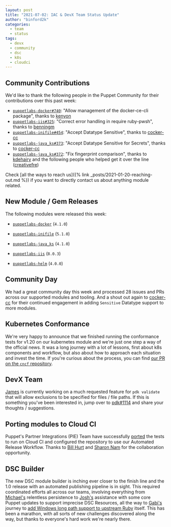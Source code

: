 ```yaml
---
layout: post
title: "2021-07-02: IAC & DevX Team Status Update"
author: "binford2k"
categories:
  - team
  - status
tags:
  - devx
  - community
  - dsc
  - k8s
  - cloudci
---
```


## Community Contributions

We'd like to thank the following people in the Puppet Community for their contributions over this past week:

- [`puppetlabs-docker#740`][puppetlabs-docker-pr-740]: "Allow management of the docker-ce-cli package", thanks to [kenyon][kenyon]
- [`puppetlabs-iis#325`][puppetlabs-iis-pr-325]: "Correct error handling in require ruby-pwsh", thanks to [benningm][benningm]
- [`puppetlabs-inifile#454`][puppetlabs-inifile-pr-454]: "Accept Datatype Sensitive", thanks to [cocker-cc][cocker-cc]
- [`puppetlabs-java_ks#373`][puppetlabs-java_ks-pr-373]: "Accept Datatype Sensitive for Secrets", thanks to [cocker-cc][cocker-cc]
- [`puppetlabs-java_ks#372`][puppetlabs-java_ks-pr-372]: "Fix fingerprint comparison", thanks to [kdehairy][kdehairy] and the following people who helped get it over the line ([creativefre][creativefre])

Check [all the ways to reach us]({% link _posts/2021-01-20-reaching-out.md %}) if you want to directly contact us about anything module related.

## New Module / Gem Releases

The following modules were released this week:

- [`puppetlabs-docker`][puppetlabs-docker] (`4.1.0`)
- [`puppetlabs-inifile`][puppetlabs-inifile] (`5.1.0`)
- [`puppetlabs-java_ks`][puppetlabs-java_ks] (`4.1.0`)
- [`puppetlabs-iis`][puppetlabs-iis] (`8.0.3`)
- [`puppetlabs-helm`][puppetlabs-helm] (`4.0.0`)

  [puppetlabs-docker]: https://github.com/puppetlabs/puppetlabs-docker
  [puppetlabs-inifile]: https://github.com/puppetlabs/puppetlabs-inifile
  [puppetlabs-java_ks]: https://github.com/puppetlabs/puppetlabs-java_ks
  [puppetlabs-iis]: https://github.com/puppetlabs/puppetlabs-iis
  [puppetlabs-helm]: https://github.com/puppetlabs/puppetlabs-helm
  [puppetlabs-docker-pr-740]: https://github.com/puppetlabs/puppetlabs-docker/pull/740
  [kenyon]: https://github.com/kenyon
  [puppetlabs-iis-pr-325]: https://github.com/puppetlabs/puppetlabs-iis/pull/325
  [benningm]: https://github.com/benningm
  [puppetlabs-inifile-pr-454]: https://github.com/puppetlabs/puppetlabs-inifile/pull/454
  [cocker-cc]: https://github.com/cocker-cc
  [puppetlabs-java_ks-pr-373]: https://github.com/puppetlabs/puppetlabs-java_ks/pull/373
  [puppetlabs-java_ks-pr-372]: https://github.com/puppetlabs/puppetlabs-java_ks/pull/372
  [kdehairy]: https://github.com/kdehairy
  [creativefre]: https://github.com/creativefre

## Community Day

We had a great community day this week and processed 28 issues and PRs across our supported modules and tooling.
And a shout out again to [cocker-cc][cocker-cc] for their continued engagement in adding `Sensitive` Datatype support to more modules.


## Kubernetes Conformance

We're very happy to announce that we finished running the conformance tests for v1.20 on our kubernetes module and we're just one step a way of the official news.
It was a long journey with a lot of lessons, first about k8s components and workflow, but also about how to approach each situation and invest the time.
If you're curious about the process, you can find [our PR on the `cncf` repository](https://github.com/cncf/k8s-conformance/pull/1514).


## DevX Team
[James][James] is currently working on a much requested feature for `pdk validate` that will allow exclusions to be specified for files / file paths.
If this is something you've been interested in, jump over to [pdk#1114](https://github.com/puppetlabs/pdk/pull/1114) and share your thoughts / suggestions.


## Porting modules to Cloud CI
Puppet's Partner Integrations (PIE) Team have successfully [ported](https://github.com/puppetlabs/puppetlabs-splunk_hec/pull/124) the tests to run on Cloud CI and configured the repository to use our Automated Release Workflow.
Thanks to [Bill Hurt][Bill] and [Sharon Nam][Sharon] for the collaboration opportunity.


## DSC Builder
The new DSC module builder is inching ever closer to the finish line and the 1.0 release with an automated publishing pipeline is in sight.
This required coordinated efforts all across our teams, involving everything from [Michael's][Michael] relentless persistence to [Josh's][Josh] assistance with some core Puppet updates to support imprecise DSC Resources, all the way to [Gabi's][gabi] journey to [add Windows long path support to upstream Ruby][ruby_paths] itself.
This has been a marathon, with all sorts of new challenges discovered along the way, but thanks to everyone's hard work we're nearly there.


  [Adrian]:             https://github.com/adrianiurca
  [Ben]:                https://github.com/binford2k
  [Ciaran]:             https://github.com/sanfrancrisko
  [Daiana]:             https://github.com/daianamezdrea
  [Danny]:              https://github.com/carabasdaniel
  [DavidArmstrong]:     https://github.com/da-ar
  [DavidSchmitt]:       https://github.com/DavidS
  [DavidSwan]:          https://github.com/david22swan
  [Disha]:              https://github.com/Disha-maker
  [James]:              https://github.com/jpogran
  [Lore]:               https://github.com/lionce
  [Michael]:            https://github.com/michaeltlombardi
  [Paula]:              https://github.com/pmcmaw
  [Sheena]:             https://github.com/sheenaajay
  [Supported Modules]:  https://puppetlabs.github.io/iac/modules/
  [Tools]:              https://puppetlabs.github.io/iac/tools/
  [Bill]:               https://github.com/RandomNoun7 
  [Sharon]:             https://github.com/nam054
  [Josh]:               https://github.com/joshcooper
  [Gabi]:               https://github.com/GabrielNagy
  [ruby_paths]:         https://dev.to/puppet/windows-ruby-and-long-paths-3jag
  
